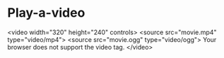 # Play-a-video
&lt;video width="320" height="240" controls>   &lt;source src="movie.mp4" type="video/mp4">   &lt;source src="movie.ogg" type="video/ogg">   Your browser does not support the video tag. &lt;/video>
